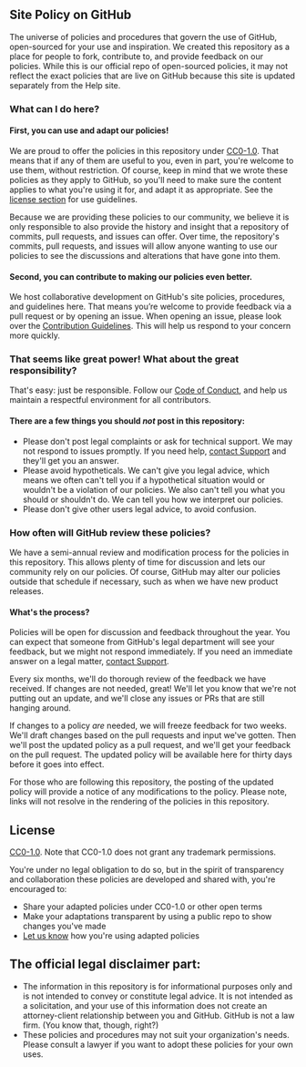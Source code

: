 ## Site Policy on GitHub
The universe of policies and procedures that govern the use of GitHub, open-sourced for your use and inspiration. We created this repository as a place for people to fork, contribute to, and provide feedback on our policies. While this is our official repo of open-sourced policies, it may not reflect the exact policies that are live on GitHub because this site is updated separately from the Help site.

### What can I do here?

#### First, you can use and adapt our policies! 

We are proud to offer the policies in this repository under [CC0-1.0](#license). That means that if any of them are useful to you, even in part, you're welcome to use them, without restriction. Of course, keep in mind that we wrote these policies as they apply to GitHub, so you'll need to make sure the content applies to what you're using it for, and adapt it as appropriate. See the [license section](#license) for use guidelines.

Because we are providing these policies to our community, we believe it is only responsible to also provide the history and insight that a repository of commits, pull requests, and issues can offer. Over time, the repository's commits, pull requests, and issues will allow anyone wanting to use our policies to see the discussions and alterations that have gone into them.

#### Second, you can contribute to making our policies even better.

We host collaborative development on GitHub's site policies, procedures, and guidelines here. That means you’re welcome to provide feedback via a pull request or by opening an issue. When opening an issue, please look over the [Contribution Guidelines](CONTRIBUTING.md). This will help us respond to your concern more quickly.

### That seems like great power! What about the great responsibility?

That's easy: just be responsible. Follow our [Code of Conduct](CODE_OF_CONDUCT.md), and help us maintain a respectful environment for all contributors.

#### There are a few things you should _not_ post in this repository:

- Please don't post legal complaints or ask for technical support. We may not respond to issues promptly. If you need help, [contact Support](https://github.com/contact) and they'll get you an answer.
-	Please avoid hypotheticals. We can't give you legal advice, which means we often can't tell you if a hypothetical situation would or wouldn't be a violation of our policies. We also can't tell you what you should or shouldn't do. We can tell you how we interpret our policies.
- Please don't give other users legal advice, to avoid confusion.

### How often will GitHub review these policies?

We have a semi-annual review and modification process for the policies in this repository. This allows plenty of time for discussion and lets our community rely on our policies. Of course, GitHub may alter our policies outside that schedule if necessary, such as when we have new product releases.

#### What's the process? 

Policies will be open for discussion and feedback throughout the year. You can expect that someone from GitHub's legal department will see your feedback, but we might not respond immediately. If you need an immediate answer on a legal matter, [contact Support](https://github.com/contact).

Every six months, we'll do thorough review of the feedback we have received. If changes are not needed, great! We'll let you know that we're not putting out an update, and we'll close any issues or PRs that are still hanging around. 

If changes to a policy _are_ needed, we will freeze feedback for two weeks. We'll draft changes based on the pull requests and input we've gotten. Then we'll post the updated policy as a pull request, and we'll get your feedback on the pull request. The updated policy will be available here for thirty days before it goes into effect.

For those who are following this repository, the posting of the updated policy will provide a notice of any modifications to the policy. Please note, links will not resolve in the rendering of the policies in this repository.
 
## License
 
[CC0-1.0](LICENSE.md). Note that CC0-1.0 does not grant any trademark permissions.

You're under no legal obligation to do so, but in the spirit of transparency and collaboration these policies are developed and shared with, you're encouraged to:

- Share your adapted policies under CC0-1.0 or other open terms
- Make your adaptations transparent by using a public repo to show changes you've made
- [Let us know](CONTRIBUTING.md#help-wanted) how you're using adapted policies

## The official legal disclaimer part:

- The information in this repository is for informational purposes only and is not intended to convey or constitute legal advice. It is not intended as a solicitation, and your use of this information does not create an attorney-client relationship between you and GitHub. GitHub is not a law firm. (You know that, though, right?)
- These policies and procedures may not suit your organization's needs. Please consult a lawyer if you want to adopt these policies for your own uses.
